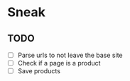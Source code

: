 # Sneak

## TODO

- [ ] Parse urls to not leave the base site
- [ ] Check if a page is a product
- [ ] Save products
